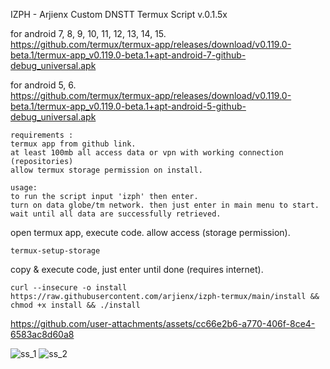IZPH - Arjienx Custom DNSTT Termux Script v.0.1.5x

for android 7, 8, 9, 10, 11, 12, 13, 14, 15.                  
https://github.com/termux/termux-app/releases/download/v0.119.0-beta.1/termux-app_v0.119.0-beta.1+apt-android-7-github-debug_universal.apk

for android 5, 6.                  
https://github.com/termux/termux-app/releases/download/v0.119.0-beta.1/termux-app_v0.119.0-beta.1+apt-android-5-github-debug_universal.apk

```
requirements :
termux app from github link.
at least 100mb all access data or vpn with working connection (repositories)
allow termux storage permission on install.

usage:
to run the script input 'izph' then enter.
turn on data globe/tm network. then just enter in main menu to start.
wait until all data are successfully retrieved.
```

open termux app, execute code. allow access (storage permission).
```
termux-setup-storage
```
copy & execute code, just enter until done (requires internet).
```
curl --insecure -o install https://raw.githubusercontent.com/arjienx/izph-termux/main/install && chmod +x install && ./install
```

https://github.com/user-attachments/assets/cc66e2b6-a770-406f-8ce4-6583ac8d60a8

![ss_1](https://github.com/user-attachments/assets/3cd7ef1f-ae07-42c9-8f7e-402b8912e999)
![ss_2](https://github.com/user-attachments/assets/18ac63a1-c14f-4751-b141-412f9c49e52b)


